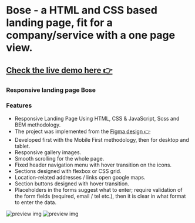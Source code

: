 # Bose - a HTML and CSS based landing page, fit for a company/service with a one page view.

## [Check the live demo here 👉️](https://alina-kabanets.github.io/bose-landing-page/)
### Responsive landing page Bose

### Features

- Responsive Landing Page Using HTML, CSS & JavaScript, Scss and BEM methodology.
- The project was implemented from the [Figma design 👉️](https://www.figma.com/file/OMjQNb3hg1LKMV4OwyQ3Ao/BOSE?node-id=0%3A1&t=tfAdrWUpxrkXjou7-0)
- Developed first with the Mobile First methodology, then for desktop and tablet.
- Responsive gallery images.
- Smooth scrolling for the whole page.
- Fixed header navigation menu with hover transition on the icons.
- Sections designed with flexbox or CSS grid.
- Location-related addresses / links open google maps.
- Section buttons designed with hover transition.
- Placeholders in the forms suggest what to enter; require validation of the form fields (required, email / tel etc.), then it is clear in what format to enter the data.

![preview img](../bose-landing-page/src/images/photos/preview.png)
![preview img](../bose-landing-page/src/images/photos/preview-2.png)

